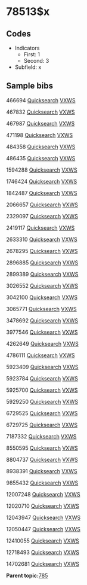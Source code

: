 # 78513$x

## Codes

-   Indicators
    -   First: 1
    -   Second: 3
-   Subfield: x

## Sample bibs

466694 [Quicksearch](https://search.library.yale.edu/catalog/466694) [VXWS](http://prodorbis.library.yale.edu:7014/vxws/GetHoldingsService?bibId=466694)

467832 [Quicksearch](https://search.library.yale.edu/catalog/467832) [VXWS](http://prodorbis.library.yale.edu:7014/vxws/GetHoldingsService?bibId=467832)

467987 [Quicksearch](https://search.library.yale.edu/catalog/467987) [VXWS](http://prodorbis.library.yale.edu:7014/vxws/GetHoldingsService?bibId=467987)

471198 [Quicksearch](https://search.library.yale.edu/catalog/471198) [VXWS](http://prodorbis.library.yale.edu:7014/vxws/GetHoldingsService?bibId=471198)

484358 [Quicksearch](https://search.library.yale.edu/catalog/484358) [VXWS](http://prodorbis.library.yale.edu:7014/vxws/GetHoldingsService?bibId=484358)

486435 [Quicksearch](https://search.library.yale.edu/catalog/486435) [VXWS](http://prodorbis.library.yale.edu:7014/vxws/GetHoldingsService?bibId=486435)

1594288 [Quicksearch](https://search.library.yale.edu/catalog/1594288) [VXWS](http://prodorbis.library.yale.edu:7014/vxws/GetHoldingsService?bibId=1594288)

1746424 [Quicksearch](https://search.library.yale.edu/catalog/1746424) [VXWS](http://prodorbis.library.yale.edu:7014/vxws/GetHoldingsService?bibId=1746424)

1842487 [Quicksearch](https://search.library.yale.edu/catalog/1842487) [VXWS](http://prodorbis.library.yale.edu:7014/vxws/GetHoldingsService?bibId=1842487)

2066657 [Quicksearch](https://search.library.yale.edu/catalog/2066657) [VXWS](http://prodorbis.library.yale.edu:7014/vxws/GetHoldingsService?bibId=2066657)

2329097 [Quicksearch](https://search.library.yale.edu/catalog/2329097) [VXWS](http://prodorbis.library.yale.edu:7014/vxws/GetHoldingsService?bibId=2329097)

2419117 [Quicksearch](https://search.library.yale.edu/catalog/2419117) [VXWS](http://prodorbis.library.yale.edu:7014/vxws/GetHoldingsService?bibId=2419117)

2633310 [Quicksearch](https://search.library.yale.edu/catalog/2633310) [VXWS](http://prodorbis.library.yale.edu:7014/vxws/GetHoldingsService?bibId=2633310)

2678295 [Quicksearch](https://search.library.yale.edu/catalog/2678295) [VXWS](http://prodorbis.library.yale.edu:7014/vxws/GetHoldingsService?bibId=2678295)

2896885 [Quicksearch](https://search.library.yale.edu/catalog/2896885) [VXWS](http://prodorbis.library.yale.edu:7014/vxws/GetHoldingsService?bibId=2896885)

2899389 [Quicksearch](https://search.library.yale.edu/catalog/2899389) [VXWS](http://prodorbis.library.yale.edu:7014/vxws/GetHoldingsService?bibId=2899389)

3026552 [Quicksearch](https://search.library.yale.edu/catalog/3026552) [VXWS](http://prodorbis.library.yale.edu:7014/vxws/GetHoldingsService?bibId=3026552)

3042100 [Quicksearch](https://search.library.yale.edu/catalog/3042100) [VXWS](http://prodorbis.library.yale.edu:7014/vxws/GetHoldingsService?bibId=3042100)

3065771 [Quicksearch](https://search.library.yale.edu/catalog/3065771) [VXWS](http://prodorbis.library.yale.edu:7014/vxws/GetHoldingsService?bibId=3065771)

3478692 [Quicksearch](https://search.library.yale.edu/catalog/3478692) [VXWS](http://prodorbis.library.yale.edu:7014/vxws/GetHoldingsService?bibId=3478692)

3977546 [Quicksearch](https://search.library.yale.edu/catalog/3977546) [VXWS](http://prodorbis.library.yale.edu:7014/vxws/GetHoldingsService?bibId=3977546)

4262649 [Quicksearch](https://search.library.yale.edu/catalog/4262649) [VXWS](http://prodorbis.library.yale.edu:7014/vxws/GetHoldingsService?bibId=4262649)

4786111 [Quicksearch](https://search.library.yale.edu/catalog/4786111) [VXWS](http://prodorbis.library.yale.edu:7014/vxws/GetHoldingsService?bibId=4786111)

5923409 [Quicksearch](https://search.library.yale.edu/catalog/5923409) [VXWS](http://prodorbis.library.yale.edu:7014/vxws/GetHoldingsService?bibId=5923409)

5923784 [Quicksearch](https://search.library.yale.edu/catalog/5923784) [VXWS](http://prodorbis.library.yale.edu:7014/vxws/GetHoldingsService?bibId=5923784)

5925700 [Quicksearch](https://search.library.yale.edu/catalog/5925700) [VXWS](http://prodorbis.library.yale.edu:7014/vxws/GetHoldingsService?bibId=5925700)

5929250 [Quicksearch](https://search.library.yale.edu/catalog/5929250) [VXWS](http://prodorbis.library.yale.edu:7014/vxws/GetHoldingsService?bibId=5929250)

6729525 [Quicksearch](https://search.library.yale.edu/catalog/6729525) [VXWS](http://prodorbis.library.yale.edu:7014/vxws/GetHoldingsService?bibId=6729525)

6729725 [Quicksearch](https://search.library.yale.edu/catalog/6729725) [VXWS](http://prodorbis.library.yale.edu:7014/vxws/GetHoldingsService?bibId=6729725)

7187332 [Quicksearch](https://search.library.yale.edu/catalog/7187332) [VXWS](http://prodorbis.library.yale.edu:7014/vxws/GetHoldingsService?bibId=7187332)

8550595 [Quicksearch](https://search.library.yale.edu/catalog/8550595) [VXWS](http://prodorbis.library.yale.edu:7014/vxws/GetHoldingsService?bibId=8550595)

8804737 [Quicksearch](https://search.library.yale.edu/catalog/8804737) [VXWS](http://prodorbis.library.yale.edu:7014/vxws/GetHoldingsService?bibId=8804737)

8938391 [Quicksearch](https://search.library.yale.edu/catalog/8938391) [VXWS](http://prodorbis.library.yale.edu:7014/vxws/GetHoldingsService?bibId=8938391)

9855432 [Quicksearch](https://search.library.yale.edu/catalog/9855432) [VXWS](http://prodorbis.library.yale.edu:7014/vxws/GetHoldingsService?bibId=9855432)

12007248 [Quicksearch](https://search.library.yale.edu/catalog/12007248) [VXWS](http://prodorbis.library.yale.edu:7014/vxws/GetHoldingsService?bibId=12007248)

12020710 [Quicksearch](https://search.library.yale.edu/catalog/12020710) [VXWS](http://prodorbis.library.yale.edu:7014/vxws/GetHoldingsService?bibId=12020710)

12043947 [Quicksearch](https://search.library.yale.edu/catalog/12043947) [VXWS](http://prodorbis.library.yale.edu:7014/vxws/GetHoldingsService?bibId=12043947)

12050447 [Quicksearch](https://search.library.yale.edu/catalog/12050447) [VXWS](http://prodorbis.library.yale.edu:7014/vxws/GetHoldingsService?bibId=12050447)

12410055 [Quicksearch](https://search.library.yale.edu/catalog/12410055) [VXWS](http://prodorbis.library.yale.edu:7014/vxws/GetHoldingsService?bibId=12410055)

12718493 [Quicksearch](https://search.library.yale.edu/catalog/12718493) [VXWS](http://prodorbis.library.yale.edu:7014/vxws/GetHoldingsService?bibId=12718493)

14702681 [Quicksearch](https://search.library.yale.edu/catalog/14702681) [VXWS](http://prodorbis.library.yale.edu:7014/vxws/GetHoldingsService?bibId=14702681)

**Parent topic:**[785](../../tags/785/785.md)

